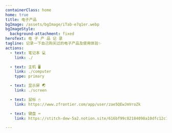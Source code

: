 ```yaml
---
containerClass: home
home: true
title: 电子产品
bgImage: /assets/bgImage/iTab-e7q1er.webp
bgImageStyle:
  background-attachment: fixed
heroText: 电 子 产 品 记 录
tagline: 记录一下自己购买过的电子产品及使用体验✨
actions:
  - text: 笔记本 💻
    link: ./

  - text: 主机 🖥
    link: ./computer
    type: primary

  - text: 显示屏 🌏
    link: ./screen

  - text: 鼠标 🖱
    link: https://www.zfrontier.com/app/user/zae5QEwJmVroZk

  - text: 键盘 ⌨
    link: https://stitch-dew-5a2.notion.site/616bf99c82184098a10dfc12c1e180a2?v=afe28b35eb554e52bf0b3ceb35a114cd&pvs=4

---
```

